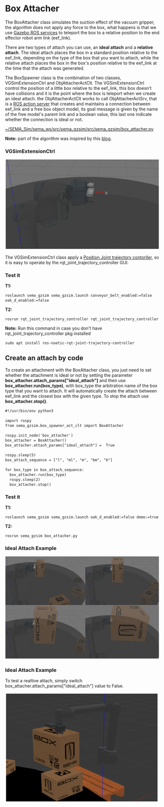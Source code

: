 # Box Attacher
The BoxAttacher class simulates the suction effect of the vacuum gripper, the algorithm does not apply any force to the box, what happens is that we use [Gazebo ROS services](https://classic.gazebosim.org/tutorials?tut=ros_comm&cat=connect_ros) to teleport the box to a relative position to the end effector robot arm link (eef_link).

There are two types of attach you can use, an **ideal attach** and a **relative attach**. The ideal attach places the box in a standard position relative to the eef_link, depending on the type of the box that you want to attach, while the relative attach places the box in the box's position relative to the eef_link at the time that the attach was generated.

The BoxSpawner class is the combination of two classes, VGSimExtensionCtrl and ObjAttacherActClt. The VGSimExtensionCtrl control the position of a little box relative to the eef_link, this box doesn't have collisions and it is the point where the box is teleport when we create an ideal attach. the ObjAttacherActClt works to call ObjAttacherActSrv, that is a [ROS action server](http://wiki.ros.org/actionlib) that creates and maintains a connection between eef_link and a free box object model, its goal message is given by the name of the free model's parent link and a boolean value, this last one indicate whether the connection is ideal or not.

[~/SEMA_Sim/sema_ws/src/sema_gzsim/src/sema_gzsim/box_attacher.py](https://github.com/MonkyDCristian/SEMA_Sim/blob/main/sema_ws/src/sema_gzsim/src/sema_gzsim/box_attacher.py)

**Note:** part of the algorithm was inspired by this [blog](https://erdalpekel.de/?p=178).

### VGSimExtensionCtrl

![Alt text](/imgs/eef_extension.png)

The VGSimExtensionCtrl class apply a [Position Joint trajectory contorller](http://wiki.ros.org/joint_trajectory_controller), so it is easy to operate by the rqt_joint_trajectory_controller GUI. 

### Test it
**T1:**
```
roslaunch sema_gzsim sema_gzsim.launch conveyor_belt_enabled:=false oak_d_enabled:=false          
```
**T2:**
```
rosrun rqt_joint_trajectory_controller rqt_joint_trajectory_controller
```
**Note:** Run this command in case you don't have rqt_joint_trajectory_controller pkg installed
```
sudo apt install ros-noetic-rqt-joint-trajectory-controller
```

## Create an attach by code

To create an attachment with the BoxAttacher class, you just need to set whether the attachment is ideal or not by setting the parameter **box_attacher.attach_params["ideal_attach"]** and then use **box_attacher.run(box_type)**, with box_type the arbitration name of the box type that you want to attach. It will automatically create the attach between eef_link and the closest box with the given type. To stop the attach use **box_attacher.stop()**.

```
#!/usr/bin/env python3

import rospy
from sema_gzsim.box_spawner_act_clt import BoxAttacher

rospy.init_node('box_attacher')
box_attacher = BoxAttacher()
box_attacher.attach_params["ideal_attach"] =  True

rospy.sleep(5)
box_attach_sequence = ["l", "ml", "m", "bm", "b"]

for box_type in box_attach_sequence:
  box_attacher.run(box_type)
  rospy.sleep(2)
  box_attacher.stop()
```
### Test it
**T1:**
```
roslaunch sema_gzsim sema_gzsim.launch oak_d_enabled:=false demo:=true          
```
**T2:**
```
rosrun sema_gzsim box_attacher.py
```

### Ideal Attach Example

![Alt text](/imgs/ideal_attach.png)

### Ideal Attach Example
To test a realtive attach, simply switch box_attacher.attach_params["ideal_attach"] value to False.

![Alt text](/imgs/not_ideal_attach.png)

